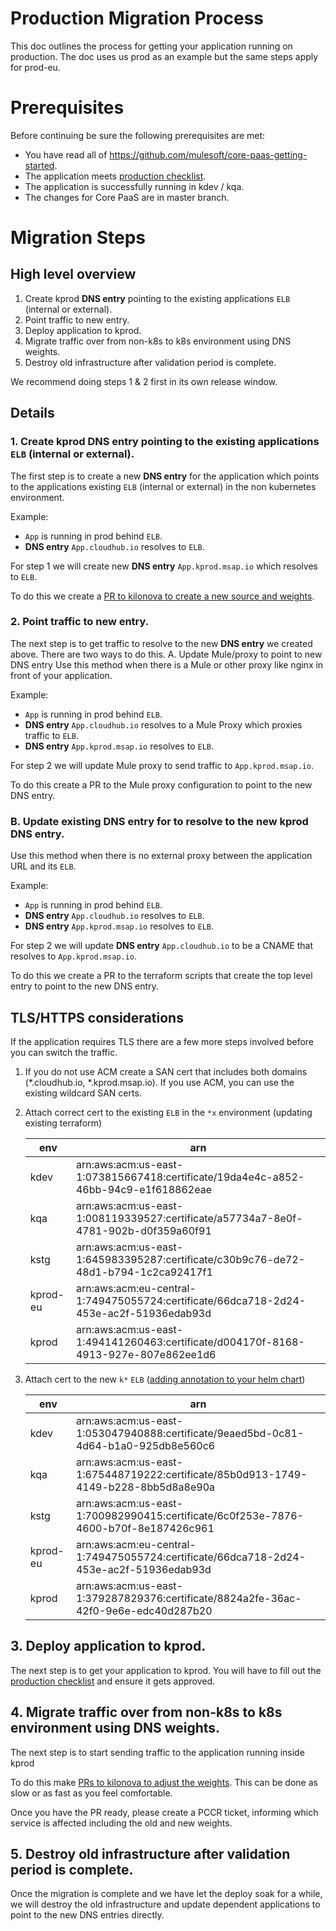 # Production Migration Process
This doc outlines the process for getting your application running on production.
The doc uses us prod as an example but the same steps apply for prod-eu.

# Prerequisites
Before continuing be sure the following prerequisites are met:

* You have read all of https://github.com/mulesoft/core-paas-getting-started.
* The application meets [production checklist](https://salesforce.quip.com/ux5pAIkdogNG).
* The application is successfully running in kdev / kqa.
* The changes for Core PaaS are in master branch.

# Migration Steps

## High level overview

1. Create kprod **DNS entry** pointing to the existing applications `ELB` (internal or external).
2. Point traffic to new entry.
3. Deploy application to kprod.
4. Migrate traffic over from non-k8s to k8s environment using DNS weights.
5. Destroy old infrastructure after validation period is complete.

We recommend doing steps 1 & 2 first in its own release window.

## Details
### 1. Create kprod **DNS entry** pointing to the existing applications `ELB` (internal or external). 
The first step is to create a new **DNS entry** for the application which points to the applications existing `ELB` (internal or external) in the non kubernetes environment.

Example:

* `App` is running in prod behind `ELB`.
* **DNS entry** `App.cloudhub.io` resolves to `ELB`.

For step 1 we will create new **DNS entry** `App.kprod.msap.io` which resolves to `ELB`.

To do this we create a [PR to kilonova to create a new source and weights](https://github.com/mulesoft/kilonova-envs-config/pull/1230/files).

### 2. Point traffic to new entry.
The next step is to get traffic to resolve to the new **DNS entry** we created above. There are two ways to do this.
A. Update Mule/proxy to point to new DNS entry
Use this method when there is a Mule or other proxy like nginx in front of your application.

Example:

* `App` is running in prod behind `ELB`.
* **DNS entry** `App.cloudhub.io` resolves to a Mule Proxy which proxies traffic to `ELB`.
* **DNS entry** `App.kprod.msap.io` resolves to `ELB`.

For step 2 we will update Mule proxy to send traffic to `App.kprod.msap.io`.

To do this create a PR to the Mule proxy configuration to point to the new DNS entry.

### B. Update existing **DNS entry** for to resolve to the new kprod DNS entry.
Use this method when there is no external proxy between the application URL and its `ELB`.

Example:

* `App` is running in prod behind `ELB`.
* **DNS entry** `App.cloudhub.io` resolves to `ELB`.
* **DNS entry** `App.kprod.msap.io` resolves to `ELB`.

For step 2 we will update **DNS entry** `App.cloudhub.io` to be a CNAME that resolves to `App.kprod.msap.io`.

To do this we create a PR to the terraform scripts that create the top level entry to point to the new DNS entry.

## TLS/HTTPS considerations
If the application requires TLS there are a few more steps involved before you can switch the traffic.
1. If you do not use ACM create a SAN cert that includes both domains (*.cloudhub.io, *.kprod.msap.io). If you use ACM, you can use the existing wildcard SAN certs.
1. Attach correct cert to the existing `ELB` in the `*x` environment (updating existing terraform)

    |env|arn|
    |-|-|
    |kdev|arn:aws:acm:us-east-1:073815667418:certificate/19da4e4c-a852-46bb-94c9-e1f618862eae|
    |kqa|arn:aws:acm:us-east-1:008119339527:certificate/a57734a7-8e0f-4781-902b-d0f359a60f91|
    |kstg|arn:aws:acm:us-east-1:645983395287:certificate/c30b9c76-de72-48d1-b794-1c2ca92417f1|
    |kprod-eu|arn:aws:acm:eu-central-1:749475055724:certificate/66dca718-2d24-453e-ac2f-51936edab93d|
    |kprod|arn:aws:acm:us-east-1:494141260463:certificate/d004170f-8168-4913-927e-807e862ee1d6|
1. Attach cert to the new `k*` `ELB` ([adding annotation to your helm chart](https://github.com/mulesoft/core-paas-base/blob/master/helm/core-paas-base/templates/_service.tpl#L8))

    |env|arn|
    |-|-|
    |kdev|arn:aws:acm:us-east-1:053047940888:certificate/9eaed5bd-0c81-4d64-b1a0-925db8e560c6|
    |kqa|arn:aws:acm:us-east-1:675448719222:certificate/85b0d913-1749-4149-b228-8bb5d8a8e90a|
    |kstg|arn:aws:acm:us-east-1:700982990415:certificate/6c0f253e-7876-4600-b70f-8e187426c961|
    |kprod-eu|arn:aws:acm:eu-central-1:749475055724:certificate/66dca718-2d24-453e-ac2f-51936edab93d|
    |kprod|arn:aws:acm:us-east-1:379287829376:certificate/8824a2fe-36ac-42f0-9e6e-edc40d287b20|

## 3. Deploy application to kprod.
The next step is to get your application to kprod.
You will have to fill out the [production checklist](https://salesforce.quip.com/ux5pAIkdogNG) and ensure it gets approved.

## 4. Migrate traffic over from non-k8s to k8s environment using DNS weights.
The next step is to start sending traffic to the application running inside kprod

To do this make [PRs to kilonova to adjust the weights](https://github.com/mulesoft/kilonova-envs-config/pull/1244/files). This can be done as slow or as fast as you feel comfortable.

Once you have the PR ready, please create a PCCR ticket, informing which service is affected including the old and new weights.

## 5. Destroy old infrastructure after validation period is complete.
Once the migration is complete and we have let the deploy soak for a while, we will destroy the old infrastructure and update dependent applications to point to the new DNS entries directly.
